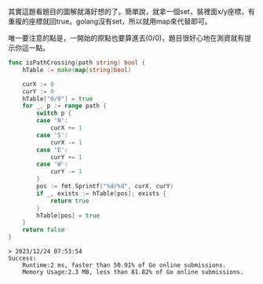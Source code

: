 其實這題看題目的圖解就滿好想的了。簡單說，就拿一個set，裝裡面x/y座標，有重複的座標就回true。golang沒有set，所以就用map來代替即可。

唯一要注意的點是，一開始的原點也要算進去(0/0)，題目很好心地在測資就有提示你這一點。

```go
func isPathCrossing(path string) bool {
	hTable := make(map[string]bool)

	curX := 0
	curY := 0
	hTable["0/0"] = true
	for _, p := range path {
		switch p {
		case 'N':
			curX += 1
		case 'S':
			curX -= 1
		case 'E':
			curY += 1
		case 'W':
			curY -= 1
		}
		pos := fmt.Sprintf("%d/%d", curX, curY)
		if _, exists := hTable[pos]; exists {
			return true
		}
		hTable[pos] = true
	}
	return false
}
```

```text
> 2023/12/24 07:53:54	
Success:
	Runtime:2 ms, faster than 50.91% of Go online submissions.
	Memory Usage:2.3 MB, less than 81.82% of Go online submissions.
```